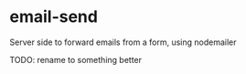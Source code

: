 # email-send
Server side to forward emails from a form, using nodemailer

TODO: rename to something better
